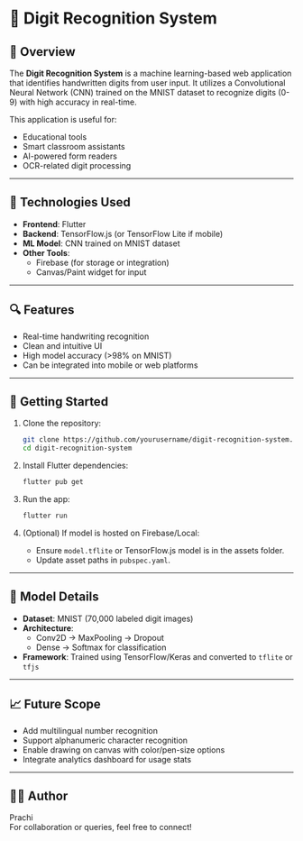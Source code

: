 # 🔢 Digit Recognition System

## 📌 Overview

The **Digit Recognition System** is a machine learning-based web application that identifies handwritten digits from user input. It utilizes a Convolutional Neural Network (CNN) trained on the MNIST dataset to recognize digits (0-9) with high accuracy in real-time.

This application is useful for:
- Educational tools
- Smart classroom assistants
- AI-powered form readers
- OCR-related digit processing

---

## 🧰 Technologies Used

- **Frontend**: Flutter
- **Backend**: TensorFlow.js (or TensorFlow Lite if mobile)
- **ML Model**: CNN trained on MNIST dataset
- **Other Tools**:
  - Firebase (for storage or integration)
  - Canvas/Paint widget for input

---

## 🔍 Features

- Real-time handwriting recognition
- Clean and intuitive UI
- High model accuracy (>98% on MNIST)
- Can be integrated into mobile or web platforms

---

## 🚀 Getting Started

1. Clone the repository:
   ```bash
   git clone https://github.com/yourusername/digit-recognition-system.git
   cd digit-recognition-system
   ```

2. Install Flutter dependencies:
   ```bash
   flutter pub get
   ```

3. Run the app:
   ```bash
   flutter run
   ```

4. (Optional) If model is hosted on Firebase/Local:
   - Ensure `model.tflite` or TensorFlow.js model is in the assets folder.
   - Update asset paths in `pubspec.yaml`.

---

## 🧠 Model Details

- **Dataset**: MNIST (70,000 labeled digit images)
- **Architecture**:
  - Conv2D → MaxPooling → Dropout
  - Dense → Softmax for classification
- **Framework**: Trained using TensorFlow/Keras and converted to `tflite` or `tfjs`

---

## 📈 Future Scope

- Add multilingual number recognition
- Support alphanumeric character recognition
- Enable drawing on canvas with color/pen-size options
- Integrate analytics dashboard for usage stats

---

## 👨‍💻 Author

Prachi  
For collaboration or queries, feel free to connect!
